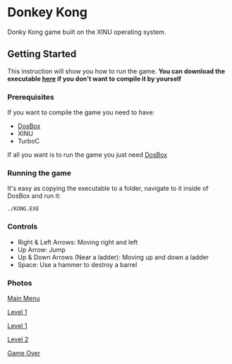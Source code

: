 # Donkey Kong
Donky Kong game built on the XINU operating system.

## Getting Started
This instruction will show you how to run the game.
**You can download the executable [here](https://github.com/AmitMolek/Donky-Kong-XINU/raw/master/other/exe/KONG.EXE) if you don't want to compile it by yourself**

### Prerequisites
If you want to compile the game you need to have:
- [DosBox](https://www.dosbox.com/)
- XINU
- TurboC

If all you want is to run the game you just need [DosBox](https://www.dosbox.com/)

### Running the game
It's easy as copying the executable to a folder, navigate to it inside of DosBox and run it:
```
./KONG.EXE
```

### Controls
- Right & Left Arrows: Moving right and left
- Up Arrow: Jump
- Up & Down Arrows (Near a ladder): Moving up and down a ladder
- Space: Use a hammer to destroy a barrel

### Photos
[Main Menu](https://github.com/AmitMolek/Donky-Kong-XINU/blob/master/other/imgs/menu.png?raw=true)

[Level 1](https://github.com/AmitMolek/Donky-Kong-XINU/blob/master/other/imgs/1.png?raw=true)

[Level 1](https://github.com/AmitMolek/Donky-Kong-XINU/blob/master/other/imgs/2.png?raw=true)

[Level 2](https://github.com/AmitMolek/Donky-Kong-XINU/blob/master/other/imgs/3.png?raw=true)

[Game Over](https://github.com/AmitMolek/Donky-Kong-XINU/blob/master/other/imgs/gameOver.png?raw=true)
